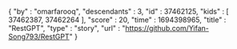 {
  "by" : "omarfarooq",
  "descendants" : 3,
  "id" : 37462125,
  "kids" : [ 37462387, 37462264 ],
  "score" : 20,
  "time" : 1694398965,
  "title" : "RestGPT",
  "type" : "story",
  "url" : "https://github.com/Yifan-Song793/RestGPT"
}
